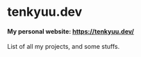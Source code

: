 # tenkyuu.dev
#### My personal website: https://tenkyuu.dev/
List of all my projects, and some stuffs.
